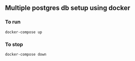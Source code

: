 ## Multiple postgres db setup using docker

### To run
```
docker-compose up
```
### To stop
```
docker-compose down
```
